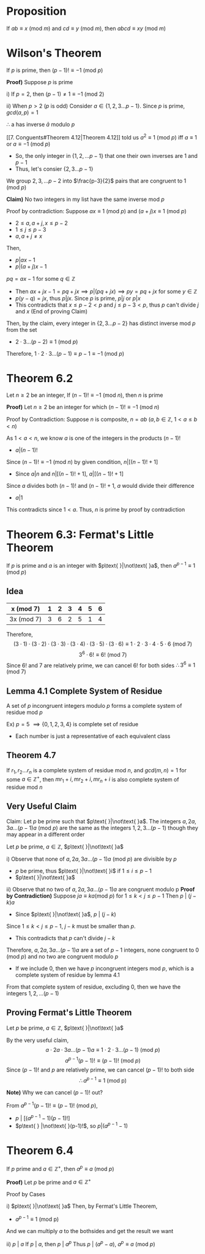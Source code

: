 # Proposition
If $ab\equiv x\text{ (mod }m)$ and $cd\equiv y\text{ (mod }m)$, then $abcd\equiv xy\text{ (mod }m)$

# Wilson's Theorem
If $p$ is prime, then $(p-1)!\equiv -1\text{ (mod }p)$

**Proof)**
Suppose $p$ is prime

i) If $p=2$, then $(p-1)\neq 1\equiv -1 \text{ (mod }2)$

ii) When $p>2$ ($p$ is odd)
Consider $a\in\{1,2,3\dots p-1\}$. Since $p$ is prime, $gcd(a,p)=1$

$\therefore$ a has inverse $\bar{a}$ modulo $p$

[[7. Conguents#Theorem 4.12|Theorem 4.12]]  told us $a^{2}\equiv 1 \text{ (mod }p)$ iff $a\equiv 1$ or $a\equiv -1 \text{ (mod }p)$
- So, the only integer in $\{1,2,\dots p-1\}$ that one their own inverses are 1 and $p-1$
- Thus, let's consier $\{2,3\dots p-1\}$

We group $2,3,\dots p-2$ into $\frac{p-3}{2}$ pairs that are congruent to $1\text{ (mod }p)$

**Claim)** No two integers in my list have the same inverse mod $p$

Proof by contradiction: Suppose $ax\equiv 1\text{ (mod }p)$ and $(a+j)x\equiv 1\text{ (mod }p)$
- $2\leq a,a+j, x\leq p-2$
- $1\leq j\leq p-3$
- $a,a+j\neq x$

Then,
- $p | ax-1$
- $p|(a+j)x-1$

$pq=ax-1$ for some $q\in \mathbb{Z}$
- Then $ax+jx-1=pq+jx \implies p|(pq+jx) \implies py=pq+jx$ for some $y\in\mathbb{Z}$
- $p(y-q)=jx$, thus $p|jx$. Since $p$ is prime, $p|j$ or $p|x$
- This contradicts that $x\leq p-2<p$ and $j\leq p-3<p$, thus $p$ can't divide $j$ and $x$
(End of proving Claim)

Then, by the claim, every integer in $\{2,3\dots p-2\}$ has distinct inverse mod $p$ from the set
- $2\cdot 3\dots(p-2)\equiv 1\text{ (mod }p)$

Therefore, $1\cdot 2\cdot 3\dots(p-1)\equiv p-1\equiv -1\text{ (mod }p)$

# Theorem 6.2
Let $n\geq 2$ be an integer, If $(n-1)!\equiv -1\text{ (mod }n)$, then $n$ is prime

**Proof)**
Let $n\geq{2}$ be an integer for which $(n-1)!\equiv -1\text{ (mod }n)$

Proof by Contradiction: Suppose $n$ is composite, $n=ab\text{ }(a,b\in\mathbb{Z}\text{, }1<a\leq b<n)$

As $1<a<n$, we know $a$ is one of the integers in the products $(n-1)!$
- $a|(n-1)!$ 

Since $(n-1)!\equiv -1 \text{ (mod }n)$ by given condition, $n|[(n-1)!+1]$
- Since $a|n$ and $n|[(n-1)!+1]$, $a|[(n-1)!+1]$

Since $a$ divides both $(n-1)!$ and $(n-1)!+1$, $a$ would divide their difference
- $a|1$

This contradicts since $1<a$. Thus, $n$ is prime by proof by contradiction

# Theorem 6.3: Fermat's Little Theorem
If $p$ is prime and $a$ is an integer with $p\text{ }|\not\text{ }a$, then $a^{p-1}\equiv 1 \text{ (mod }p)$

## Idea
| x (mod 7)  | 1   | 2   | 3   | 4   | 5   | 6   |
| ---------- | --- | --- | --- | --- | --- | --- |
| 3x (mod 7) | 3   | 6   | 2   | 5   | 1   | 4   |
Therefore,
$$(3\cdot 1)\cdot(3\cdot 2)\cdot(3\cdot 3)\cdot(3\cdot 4)\cdot(3\cdot 5)\cdot(3\cdot 6)\equiv 1\cdot2 \cdot 3\cdot 4 \cdot5\cdot 6\text{ (mod }7)$$
$$3^{6}\cdot 6!\equiv 6! \text{ (mod }7)$$
Since $6!$ and 7 are relatively prime, we can cancel $6!$ for both sides
$\therefore 3^{6}\equiv 1\text{ (mod }7)$

## Lemma 4.1 Complete System of Residue
A set of $p$ incongruent integers modulo $p$ forms a complete system of residue mod $p$

Ex) $p=5$ $\implies \{0,1,2,3,4\}$ is complete set of residue
- Each number is just a representative of each equivalent class

## Theorem 4.7
If $r_{1}, r_{2}\dots r_{n}$ is a complete system of residue mod $n$, and $gcd(m,n)=1$ for some $a\in\mathbb{Z}^{+}$, then $mr_{1}+i, mr_{2}+i, mr_{n}+i$ is also complete system of residue mod $n$

## Very Useful Claim
Claim: Let $p$ be prime such that $p\text{ }|\not\text{ }a$. The integers $a, 2a, 3a\dots(p-1)a \text{ (mod }p)$ are the same as the integers $1,2,3\dots(p-1)$ though they may appear in a different order

Let $p$ be prime, $a\in\mathbb{Z}$, $p\text{ }|\not\text{ }a$

i)
Observe that none of $a, 2a, 3a\dots(p-1)a \text{ (mod }p)$ are divisible by $p$
- $p$ be prime, thus $p\text{ }|\not\text{ }i$ if $1\leq i\leq p-1$ 
- $p\text{ }|\not\text{ }a$

ii)
Observe that no two of $a, 2a, 3a\dots(p-1)a$ are congruent modulo p
**Proof by Contradiction)**
Suppose $ja\equiv ka(\text{mod }p)$ for $1\leq k<j\leq p-1$ 
Then $p\text{ | }(j-k)a$
- Since $p\text{ }|\not\text{ }a$, $p\text{ | }(j-k)$

Since $1\leq k<j\leq p-1$, $j-k$ must be smaller than $p$.
- This contradicts that $p$ can't divide $j-k$

Therefore, $a, 2a, 3a\dots(p-1)a$ are a set of $p-1$ integers, none congruent to $0\text{ (mod }p)$ and no two are congruent modulo $p$
- If we include 0, then we have $p$ incongruent integers $\text{mod }p$, which is a complete system of residue by lemma 4.1

From that complete system of residue, excluding 0, then we have the integers $1,2,\dots(p-1)$

## Proving Fermat's Little Theorem
Let $p$ be prime, $a\in\mathbb{Z}$, $p\text{ }|\not\text{ }a$

By the very useful claim, 
$$a\cdot 2a\cdot 3a \dots(p-1)a\equiv 1\cdot 2\cdot 3 \dots(p-1)\text{ (mod }p)$$
$$a^{p-1}(p-1)!\equiv (p-1)!\text{ (mod }p)$$
Since $(p-1)!$ and $p$ are relatively prime, we can cancel $(p-1)!$ to both side
$$\therefore a^{p-1}\equiv 1\text{ (mod p})$$

**Note)**
Why we can cancel $(p-1)!$ out?

From $a^{p-1}(p-1)!\equiv (p-1)!\text{ (mod }p)$, 
- $p\text{ | }[(a^{p-1}-1)(p-1)!]$
- $p\text{ } |\not\text{ }(p-1)!$, so $p|(a^{p-1}-1)$

# Theorem 6.4
If $p$ prime and $a\in\mathbb{Z}^{+}$, then $a^{p}\equiv a\text{ (mod }p)$

**Proof)**
Let $p$ be prime and $a\in\mathbb{Z}^{+}$

Proof by Cases

i) $p\text{ }|\not\text{ }a$
Then, by Fermat's Little Theorem,
- $a^{p-1}\equiv 1\text{ (mod p})$

And we can multiply $a$ to the bothsides and get the result we want

ii) $p\text{ | }a$
If $p \text{ | } a$, then $p\text{ | }a^p$
Thus $p\text{ | }(a^{p}-a)$, $a^{p}\equiv a\text{ (mod }p)$

